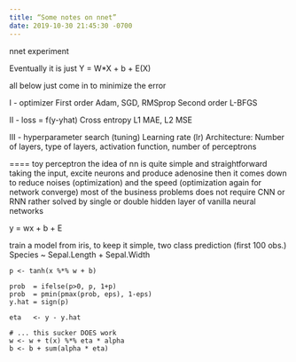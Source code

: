```yaml
---
title: “Some notes on nnet”
date: 2019-10-30 21:45:30 -0700
---
```


nnet experiment 

Eventually it is just
Y = W*X + b + E(X)

all below just come in to minimize the error 

I - optimizer
First order Adam, SGD, RMSprop
Second order L-BFGS

II - loss = f(y-yhat) 
Cross entropy
L1 MAE, L2 MSE

III - hyperparameter search (tuning) 
Learning rate (lr) 
Architecture: Number of layers, type of layers, activation function, number of perceptrons 

====
toy perceptron
the idea of nn is quite simple and straightforward taking the input, excite neurons and produce adenosine then it comes down to reduce noises (optimization) and the speed (optimization again for network converge) most of the business problems does not require CNN or RNN rather solved by single or double hidden layer of vanilla neural networks

y = wx + b + E

train a model from iris, to keep it simple, two class prediction (first 100 obs.) Species ~ Sepal.Length + Sepal.Width



    p <- tanh(x %*% w + b)
                                                                 
    prob  = ifelse(p>0, p, 1+p)                              
    prob  = pmin(pmax(prob, eps), 1-eps)              
    y.hat = sign(p)                                       
  
    eta   <- y - y.hat                                   
    
    # ... this sucker DOES work 
    w <- w + t(x) %*% eta * alpha
    b <- b + sum(alpha * eta) 
    

